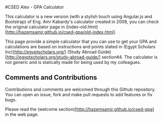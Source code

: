#CSED Alex - GPA Calculator

This calculator is a new version (with a stylish touch using Angular.js and Bootstrap) of Eng. Amr Kabardy's calculator created in 2008, you can check the original calculator page in (index-old.html)[http://hazemsamir.github.io/csed-gpa/old-index.html].


This page provide a simple calculator that you can use to get your GPA and calculations are based on instructions and points stated in (Egypt Scholars Inc)[http://egyptscholars.org/] (Study Abroad Guide)[http://egyptscholars.org/study-abroad-guide/] section#4.
The calculator is not generic and is statically made for being used by my colleagues.


Comments and Contributions
---------------------
Contributions and comments are welcomed through this Github repository. You can open an issue, fork and make pull requests to add features or fix bugs.

Please read the (welcome section)[http://hazemsamir.github.io/csed-gpa] in the web page.
